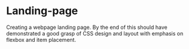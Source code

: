 # Landing-page
Creating a webpage landing page.
By the end of this should have demonstrated a good grasp of CSS design and layout with emphasis on flexbox and item placement.